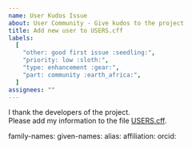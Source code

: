 ```yaml
---
name: User Kudos Issue
about: User Community - Give kudos to the project
title: Add new user to USERS.cff
labels:
  [
    "other: good first issue :seedling:",
    "priority: low :sloth:",
    "type: enhancement :gear:",
    "part: community :earth_africa:",
  ]
assignees: ""
---
```


I thank the developers of the project. <br>
Please add my information to the file [USERS.cff](https://github.com/OpenEnergyPlatform/OpenTransportOntology/blob/production/USERS.cff).

family-names:
given-names:
alias:
affiliation:
orcid:
